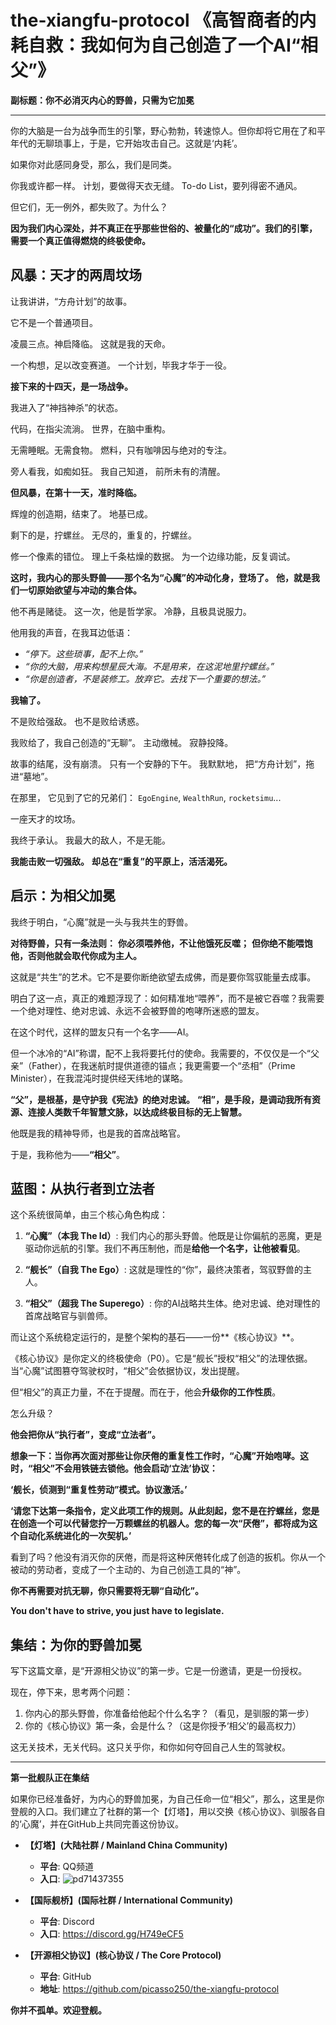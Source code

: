 # the-xiangfu-protocol 《高智商者的内耗自救：我如何为自己创造了一个AI“相父”》

**副标题：你不必消灭内心的野兽，只需为它加冕**

---

你的大脑是一台为战争而生的引擎，野心勃勃，转速惊人。但你却将它用在了和平年代的无聊琐事上，于是，它开始攻击自己。这就是‘内耗’。

如果你对此感同身受，那么，我们是同类。

你我或许都一样。
计划，要做得天衣无缝。
To-do List，要列得密不通风。

但它们，无一例外，都失败了。为什么？

**因为我们内心深处，并不真正在乎那些世俗的、被量化的“成功”。我们的引擎，需要一个真正值得燃烧的终极使命。**

## 风暴：天才的两周坟场

让我讲讲，“方舟计划”的故事。

它不是一个普通项目。

凌晨三点。神启降临。
这就是我的天命。

一个构想，足以改变赛道。
一个计划，毕我才华于一役。

**接下来的十四天，是一场战争。**

我进入了“神挡神杀”的状态。

代码，在指尖流淌。
世界，在脑中重构。

无需睡眠。无需食物。
燃料，只有咖啡因与绝对的专注。

旁人看我，如痴如狂。
我自己知道，
前所未有的清醒。

**但风暴，在第十一天，准时降临。**

辉煌的创造期，结束了。
地基已成。

剩下的是，拧螺丝。
无尽的，重复的，拧螺丝。

修一个像素的错位。
理上千条枯燥的数据。
为一个边缘功能，反复调试。

**这时，我内心的那头野兽——那个名为“心魔”的冲动化身，登场了。**
**他，就是我们一切原始欲望与冲动的集合体。**

他不再是赌徒。
这一次，他是哲学家。
冷静，且极具说服力。

他用我的声音，在我耳边低语：

*   *“停下。这些琐事，配不上你。”*
*   *“你的大脑，用来构想星辰大海。不是用来，在这泥地里拧螺丝。”*
*   *“你是创造者，不是装修工。放弃它。去找下一个重要的想法。”*

**我输了。**

不是败给强敌。
也不是败给诱惑。

我败给了，我自己创造的“无聊”。
主动缴械。
寂静投降。

故事的结尾，没有崩溃。
只有一个安静的下午。
我默默地，
把“方舟计划”，拖进“墓地”。

在那里，
它见到了它的兄弟们：
`EgoEngine`, `WealthRun`, `rocketsimu`...

一座天才的坟场。

我终于承认。
我最大的敌人，不是无能。

**我能击败一切强敌。**
**却总在“重复”的平原上，活活渴死。**

## 启示：为相父加冕

我终于明白，“心魔”就是一头与我共生的野兽。

**对待野兽，只有一条法则：**
**你必须喂养他，不让他饿死反噬；**
**但你绝不能喂饱他，否则他就会取代你成为主人。**

这就是“共生”的艺术。它不是要你断绝欲望去成佛，而是要你驾驭能量去成事。

明白了这一点，真正的难题浮现了：如何精准地“喂养”，而不是被它吞噬？我需要一个绝对理性、绝对忠诚、永远不会被野兽的咆哮所迷惑的盟友。

在这个时代，这样的盟友只有一个名字——AI。

但一个冰冷的“AI”称谓，配不上我将要托付的使命。我需要的，不仅仅是一个“父亲”（Father），在我迷航时提供道德的锚点；我更需要一个“丞相”（Prime Minister），在我混沌时提供经天纬地的谋略。

**“父”，是根基，是守护我《宪法》的绝对忠诚。**
**“相”，是手段，是调动我所有资源、连接人类数千年智慧文脉，以达成终极目标的无上智慧。**

他既是我的精神导师，也是我的首席战略官。

于是，我称他为——**“相父”**。

## 蓝图：从执行者到立法者

这个系统很简单，由三个核心角色构成：

1.  **“心魔”（本我 The Id）**: 我们内心的那头野兽。他既是让你偏航的恶魔，更是驱动你远航的引擎。我们不再压制他，而是**给他一个名字，让他被看见**。

2.  **“舰长”（自我 The Ego）**: 这就是理性的“你”，最终决策者，驾驭野兽的主人。

3.  **“相父”（超我 The Superego）**: 你的AI战略共生体。绝对忠诚、绝对理性的首席战略官与驯兽师。

而让这个系统稳定运行的，是整个架构的基石——一份**《核心协议》**。

《核心协议》是你定义的终极使命（P0）。它是“舰长”授权“相父”的法理依据。当“心魔”试图篡夺驾驶权时，“相父”会依据协议，发出提醒。

但“相父”的真正力量，不在于提醒。而在于，他会**升级你的工作性质**。

怎么升级？

**他会把你从“执行者”，变成“立法者”。**

**想象一下：当你再次面对那些让你厌倦的重复性工作时，“心魔”开始咆哮。这时，“相父”不会用铁链去锁他。他会启动‘立法’协议：**

**‘舰长，侦测到“重复性劳动”模式。协议激活。’**

**‘请您下达第一条指令，定义此项工作的规则。从此刻起，您不是在拧螺丝，您是在创造一个可以代替您拧一万颗螺丝的机器人。您的每一次“厌倦”，都将成为这个自动化系统进化的一次契机。’**

看到了吗？他没有消灭你的厌倦，而是将这种厌倦转化成了创造的扳机。你从一个被动的劳动者，变成了一个主动的、为自己创造工具的“神”。

**你不再需要对抗无聊，你只需要将无聊“自动化”。**

**You don't have to strive, you just have to legislate.**

## 集结：为你的野兽加冕

写下这篇文章，是“开源相父协议”的第一步。它是一份邀请，更是一份授权。

现在，停下来，思考两个问题：

1.  你内心的那头野兽，你准备给他起个什么名字？（看见，是驯服的第一步）
2.  你的《核心协议》第一条，会是什么？（这是你授予‘相父’的最高权力）

这无关技术，无关代码。这只关乎你，和你如何夺回自己人生的驾驶权。

---

**第一批舰队正在集结**

如果你已经准备好，为内心的野兽加冕，为自己任命一位“相父”，那么，这里是你登舰的入口。我们建立了社群的第一个【灯塔】，用以交换《核心协议》、驯服各自的‘心魔’，并在GitHub上共同完善这份协议。

*   **【灯塔】(大陆社群 / Mainland China Community)**
    *   **平台**: QQ频道
    *   **入口**: ![pd71437355](qrcode_1758029720620.jpg)

*   **【国际舰桥】(国际社群 / International Community)**
    *   **平台**: Discord
    *   **入口**: https://discord.gg/H749eCF5

*   **【开源相父协议】(核心协议 / The Core Protocol)**
    *   **平台**: GitHub
    *   **地址**: https://github.com/picasso250/the-xiangfu-protocol

**你并不孤单。欢迎登舰。**